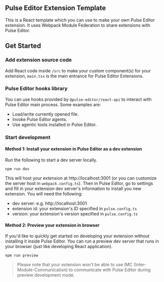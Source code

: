 ## Pulse Editor Extension Template
This is a React template which you can use to make your own Pulse Editor extension. It uses Webpack Module Federation to share extensions with Pulse Editor.

## Get Started
### Add extension source code
Add React code inside `/src` to make your custom component(s) for your extension, `main.tsx` is the main entrance for Pulse Editor Extensions.

### Pulse Editor hooks library
You can use hooks provided by `@pulse-editor/react-api` to interact with Pulse Editor main process. Some examples are: 
- Load/write currently opened file.
- Invoke Pulse Editor agents.
- Use agentic tools installed in Pulse Editor.

### Start development
#### Method 1: Install your extension in Pulse Editor as a dev extension
Run the following to start a dev server locally.
```
npm run dev
```
This will host your extension at http://localhost:3001 (or you can customize the server host in `webpack.config.ts`). Then in Pulse Editor, go to settings and fill in your extension dev server's information to install you new extension. You will need the following:
- dev server: e.g. http://localhost:3001
- extension id: your extension's ID specified in `pulse.config.ts` 
- version: your extension's version specified in `pulse.config.ts`

#### Method 2: Preview your extension in browser
If you'd like to quickly get started on developing your extension without installing it inside Pulse Editor. You can run a preview dev server that runs in your browser (just like developing React application).
```
npm run preview
```
> Please note that your extension won't be able to use IMC (Inter-Module-Communication) to communicate with Pulse Editor during preview development mode.
